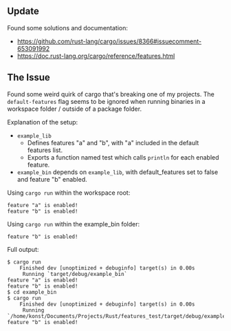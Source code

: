 ## Update

Found some solutions and documentation:

- https://github.com/rust-lang/cargo/issues/8366#issuecomment-653091992
- https://doc.rust-lang.org/cargo/reference/features.html

## The Issue

Found some weird quirk of cargo that's breaking one of my projects.
The `default-features` flag seems to be ignored when running binaries in a workspace folder / outside of a package folder.

Explanation of the setup:

- `example_lib`
  - Defines features "a" and "b", with "a" included in the default features list.
  - Exports a function named test which calls `println` for each enabled feature.
- `example_bin` depends on `example_lib`, with default_features set to false and feature "b" enabled.

Using `cargo run` within the workspace root:

```
feature "a" is enabled!
feature "b" is enabled!
```

Using `cargo run` within the example_bin folder:

```
feature "b" is enabled!
```

Full output:

```
$ cargo run
    Finished dev [unoptimized + debuginfo] target(s) in 0.00s
     Running `target/debug/example_bin`
feature "a" is enabled!
feature "b" is enabled!
$ cd example_bin
$ cargo run
    Finished dev [unoptimized + debuginfo] target(s) in 0.00s
     Running `/home/konst/Documents/Projects/Rust/features_test/target/debug/example_bin`
feature "b" is enabled!
```
